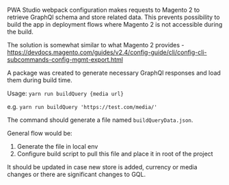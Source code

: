 PWA Studio webpack configuration makes requests to Magento 2 to retrieve GraphQl schema and store related data.
This prevents possibility to build the app in deployment flows where Magento 2 is not accessible during the build.

The solution is somewhat similar to what Magento 2 provides - https://devdocs.magento.com/guides/v2.4/config-guide/cli/config-cli-subcommands-config-mgmt-export.html

A package was created to generate necessary GraphQl responses and load them during build time.

Usage:
`yarn run buildQuery {media url}`

e.g.
`yarn run buildQuery 'https://test.com/media/'`

The command should generate a file named `buildQueryData.json`.

General flow would be:
1. Generate the file in local env
2. Configure build script to pull this file and place it in root of the project

It should be updated in case new store is added, currency or media changes or there are significant changes to GQL.